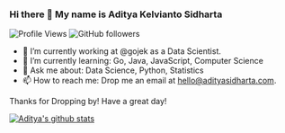 ### Hi there 👋 My name is Aditya Kelvianto Sidharta
![Profile Views](https://gpvc.arturio.dev/adityasidharta) ![GitHub followers](https://img.shields.io/github/followers/AdityaSidharta?style=social) 


- 🔭 I’m currently working at @gojek as a Data Scientist.
- 🌱 I’m currently learning: Go, Java, JavaScript, Computer Science
- 💬 Ask me about: Data Science, Python, Statistics
- 📫 How to reach me: Drop me an email at hello@adityasidharta.com. 

Thanks for Dropping by! Have a great day!

[![Aditya's github stats](https://github-readme-stats.vercel.app/api?username=AdityaSidharta)](https://github.com/AdityaSidharta/github-readme-stats)
